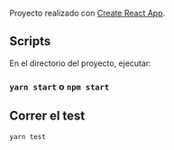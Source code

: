 Proyecto realizado con [Create React App](https://github.com/facebook/create-react-app).

## Scripts

En el directorio del proyecto, ejecutar:

### `yarn start` o `npm start`

## Correr el test
`yarn test`
